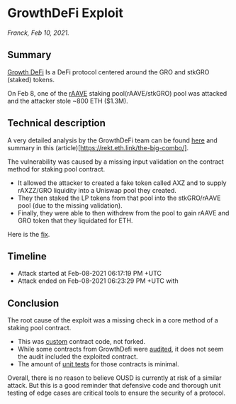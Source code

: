 # GrowthDeFi Exploit

_Franck, Feb 10, 2021._

## Summary

[Growth DeFi](https://growthdefi.com/) Is a DeFi protocol centered around the GRO and stkGRO (staked) tokens.

On Feb 8, one of the [rAAVE](https://raave.io/) staking pool(rAAVE/stkGRO) pool was attacked and the attacker stole ~800 ETH ($1.3M).


## Technical description

A very detailed analysis by the GrowthDeFi team can be found [here](https://growthdefi.medium.com/raave-farming-contract-exploit-explained-f3b6f0b3c1b3) and summary in this (article)[https://rekt.eth.link/the-big-combo/].

The vulnerability was caused by a missing input validation on the contract method for staking pool contract.
- It allowed the attacker to created a fake token called AXZ and to supply rAXZZ/GRO liquidity into a Uniswap pool they created.
- They then staked the LP tokens from that pool into the stkGRO/rAAVE pool (due to the missing validation).
- Finally, they were able to then withdrew from the pool to gain rAAVE and GRO token that they liquidated for ETH.

Here is the [fix](https://github.com/GrowthDeFi/raave-v1-core/commit/d33dafd82d38c693fba8e23966c81830ca4a4168).

## Timeline

- Attack started at Feb-08-2021 06:17:19 PM +UTC
- Attack ended on Feb-08-2021 06:23:29 PM +UTC with 

## Conclusion

The root cause of the exploit was a missing check in a core method of a staking pool contract.
 - This was [custom](https://github.com/GrowthDeFi/raave-v1-core/blob/master/contracts/modules/UniswapV2LiquidityPoolAbstraction.sol) contract code, not forked.
 - While some contracts from GrowthDefi were [audited](https://consensys.net/diligence/audits/2020/12/growth-defi-v1/#potentially-dangerous-use-of-a-cached-exchange-rate-from-compound), it does not seem the audit included the exploited contract.
 - The amount of [unit tests](https://github.com/GrowthDeFi/raave-v1-core/tree/master/test) for those contracts is minimal.

Overall, there is no reason to believe OUSD is currently at risk of a similar attack.
But this is a good reminder that defensive code and thorough unit testing of edge cases are critical tools to ensure the security of a protocol.  
